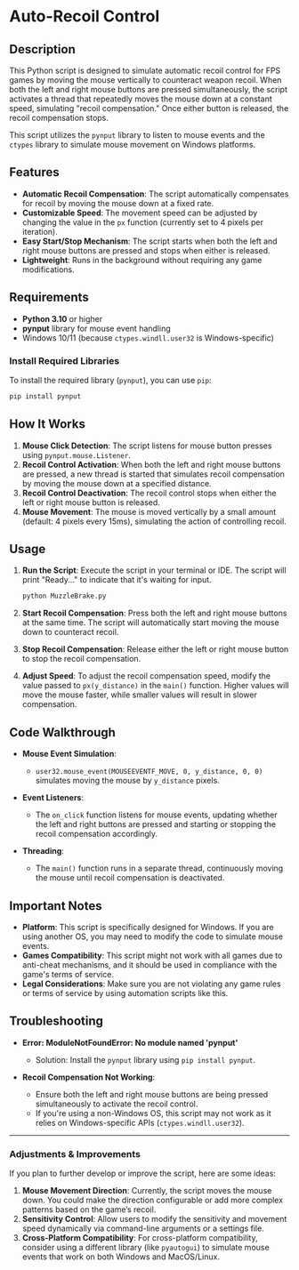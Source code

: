 # Auto-Recoil Control

## Description

This Python script is designed to simulate automatic recoil control for FPS games by moving the mouse vertically to counteract weapon recoil. When both the left and right mouse buttons are pressed simultaneously, the script activates a thread that repeatedly moves the mouse down at a constant speed, simulating "recoil compensation." Once either button is released, the recoil compensation stops.

This script utilizes the `pynput` library to listen to mouse events and the `ctypes` library to simulate mouse movement on Windows platforms.

## Features

- **Automatic Recoil Compensation**: The script automatically compensates for recoil by moving the mouse down at a fixed rate.
- **Customizable Speed**: The movement speed can be adjusted by changing the value in the `px` function (currently set to 4 pixels per iteration).
- **Easy Start/Stop Mechanism**: The script starts when both the left and right mouse buttons are pressed and stops when either is released.
- **Lightweight**: Runs in the background without requiring any game modifications.

## Requirements

- **Python 3.10** or higher
- **pynput** library for mouse event handling
- Windows 10/11 (because `ctypes.windll.user32` is Windows-specific)

### Install Required Libraries

To install the required library (`pynput`), you can use `pip`:

```bash
pip install pynput
```

## How It Works

1. **Mouse Click Detection**: The script listens for mouse button presses using `pynput.mouse.Listener`.
2. **Recoil Control Activation**: When both the left and right mouse buttons are pressed, a new thread is started that simulates recoil compensation by moving the mouse down at a specified distance.
3. **Recoil Control Deactivation**: The recoil control stops when either the left or right mouse button is released.
4. **Mouse Movement**: The mouse is moved vertically by a small amount (default: 4 pixels every 15ms), simulating the action of controlling recoil.

## Usage

1. **Run the Script**: Execute the script in your terminal or IDE. The script will print "Ready..." to indicate that it's waiting for input.
   
   ```bash
   python MuzzleBrake.py
   ```

2. **Start Recoil Compensation**: Press both the left and right mouse buttons at the same time. The script will automatically start moving the mouse down to counteract recoil.

3. **Stop Recoil Compensation**: Release either the left or right mouse button to stop the recoil compensation.

4. **Adjust Speed**: To adjust the recoil compensation speed, modify the value passed to `px(y_distance)` in the `main()` function. Higher values will move the mouse faster, while smaller values will result in slower compensation.

## Code Walkthrough

- **Mouse Event Simulation**: 
   - `user32.mouse_event(MOUSEEVENTF_MOVE, 0, y_distance, 0, 0)` simulates moving the mouse by `y_distance` pixels.
   
- **Event Listeners**: 
   - The `on_click` function listens for mouse events, updating whether the left and right buttons are pressed and starting or stopping the recoil compensation accordingly.

- **Threading**:
   - The `main()` function runs in a separate thread, continuously moving the mouse until recoil compensation is deactivated.

## Important Notes

- **Platform**: This script is specifically designed for Windows. If you are using another OS, you may need to modify the code to simulate mouse events.
- **Games Compatibility**: This script might not work with all games due to anti-cheat mechanisms, and it should be used in compliance with the game's terms of service.
- **Legal Considerations**: Make sure you are not violating any game rules or terms of service by using automation scripts like this.

## Troubleshooting

- **Error: ModuleNotFoundError: No module named 'pynput'**
   - Solution: Install the `pynput` library using `pip install pynput`.

- **Recoil Compensation Not Working**:
   - Ensure both the left and right mouse buttons are being pressed simultaneously to activate the recoil control.
   - If you're using a non-Windows OS, this script may not work as it relies on Windows-specific APIs (`ctypes.windll.user32`).

---

### Adjustments & Improvements

If you plan to further develop or improve the script, here are some ideas:
1. **Mouse Movement Direction**: Currently, the script moves the mouse down. You could make the direction configurable or add more complex patterns based on the game’s recoil.
2. **Sensitivity Control**: Allow users to modify the sensitivity and movement speed dynamically via command-line arguments or a settings file.
3. **Cross-Platform Compatibility**: For cross-platform compatibility, consider using a different library (like `pyautogui`) to simulate mouse events that work on both Windows and MacOS/Linux.
